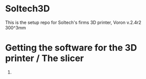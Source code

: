 # Soltech3D
This is the setup repo for Soltech's firms 3D printer, Voron v.2.4r2 300^3mm

# Getting the software for the 3D printer / The slicer
1. 
